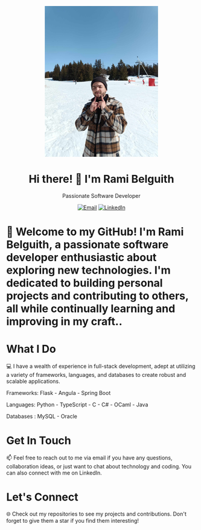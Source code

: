 <p align="center">
  <img src="https://github.com/belguitR/BelguitR/blob/main/441224672_974950327625880_2364185209449401006_n.jpg?raw=true" alt="Rami Belguith" width="300">
</p>

<h1 align="center">Hi there! 👋 I'm Rami Belguith</h1>
<p align="center">
  Passionate Software Developer
</p>
<p align="center">
  <a href="mailto:belguithrami150@gmail.com"><img src="https://img.shields.io/badge/Email-Drop%20Me%20A%20Message-blue?style=flat-square&logo=gmail" alt="Email"></a>
  <a href="https://www.linkedin.com/in/rami-belguith-a69830298/"><img src="https://img.shields.io/badge/LinkedIn-Connect%20With%20Me-blue?style=flat-square&logo=linkedin" alt="LinkedIn"></a>
</p>




# 🚀  Welcome to my GitHub! I'm Rami Belguith, a passionate software developer enthusiastic about exploring new technologies. I'm dedicated to building personal projects and contributing to others, all while continually learning and improving in my craft..

# What I Do
💻  I have a wealth of experience in full-stack development, adept at utilizing a variety of frameworks, languages, and databases to create robust and scalable applications.

Frameworks: Flask - Angula - Spring Boot

Languages: Python - TypeScript - C - C# - OCaml - Java

Databases : MySQL - Oracle


# Get In Touch
📫 Feel free to reach out to me via email if you have any questions, collaboration ideas, or just want to chat about technology and coding. You can also connect with me on LinkedIn.

# Let's Connect 
🌐 Check out my repositories to see my projects and contributions. Don't forget to give them a star if you find them interesting! 
